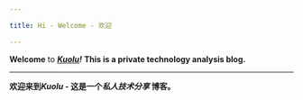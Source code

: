 ```yaml
---

title: Hi - Welcome - 欢迎

---
```


**Welcome** to **_[Kuolu](http://kuo.lu/)!_** **This is a private technology analysis blog.**

---

**欢迎来到*Kuolu*  -  这是一个*私人技术分享* 博客。**